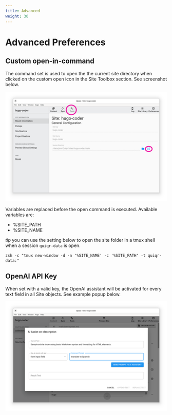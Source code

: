 ```yaml
---
title: Advanced
weight: 30
---
```


# Advanced Preferences

## Custom open-in-command

The command set is used to open the the current site directory when clicked on
the custom open icon in the Site Toolbox section. See screenshot below.

![](./custom-open-in-command.png)

Variables are replaced before the open command is executed. Available variables are:

- %SITE_PATH
- %SITE_NAME

*tip* you can use the setting below to open the site folder in a tmux shell when a session `quiqr-data` is open.

```
zsh -c "tmux new-window -d -n '%SITE_NAME' -c '%SITE_PATH' -t quiqr-data:"
```

## OpenAI API Key

When set with a valid key, the OpenAI assistant will be activated for every
text field in all Site objects. See example popup below.

![](./openai-assistant-popup.png)
